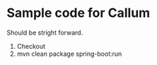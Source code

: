 # Sample code for Callum

Should be stright forward.
1) Checkout
2) mvn clean package spring-boot:run
